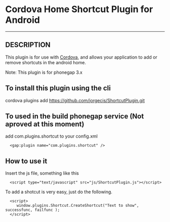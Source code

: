 # Cordova Home Shortcut Plugin for Android 

---

## DESCRIPTION

This plugin is for use with [Cordova](http://incubator.apache.org/cordova/), and allows your application to add or remove shortcuts in the android home. 

Note: This plugin is for phonegap 3.x


## To install this plugin using the cli

  cordova plugins add https://github.com/jorgecis/ShortcutPlugin.git

## To used in the build phonegap service (Not aproved at this moment)

  add com.plugins.shortcut to your config.xml

```
  <gap:plugin name="com.plugins.shortcut" />
```

## How to use it

  Insert the js file, something like this 
```
  <script type="text/javascript" src="js/ShortcutPlugin.js"></script>
```
  To add a shotcut is very easy, just do the following.
```
  <script>
     window.plugins.Shortcut.CreateShortcut("Text to show", successfunc, failfunc );
  </script>
```
